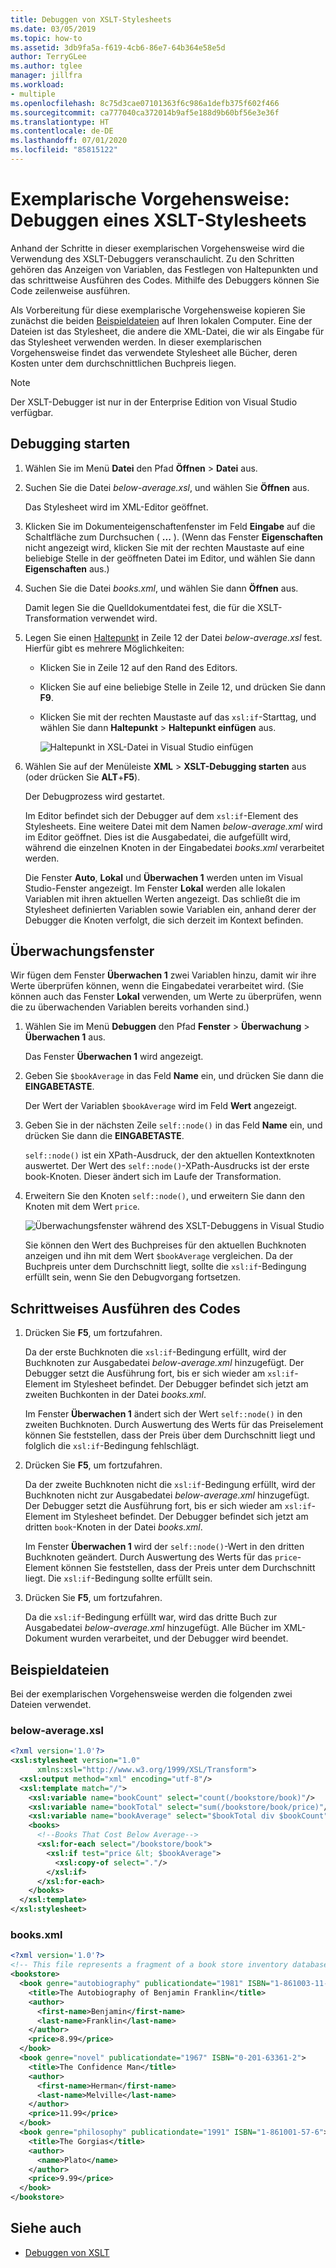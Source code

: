 ```yaml
---
title: Debuggen von XSLT-Stylesheets
ms.date: 03/05/2019
ms.topic: how-to
ms.assetid: 3db9fa5a-f619-4cb6-86e7-64b364e58e5d
author: TerryGLee
ms.author: tglee
manager: jillfra
ms.workload:
- multiple
ms.openlocfilehash: 8c75d3cae07101363f6c986a1defb375f602f466
ms.sourcegitcommit: ca777040ca372014b9af5e188d9b60bf56e3e36f
ms.translationtype: HT
ms.contentlocale: de-DE
ms.lasthandoff: 07/01/2020
ms.locfileid: "85815122"
---
```

# <a name="walkthrough-debug-an-xslt-style-sheet"></a>Exemplarische Vorgehensweise: Debuggen eines XSLT-Stylesheets

Anhand der Schritte in dieser exemplarischen Vorgehensweise wird die Verwendung des XSLT-Debuggers veranschaulicht. Zu den Schritten gehören das Anzeigen von Variablen, das Festlegen von Haltepunkten und das schrittweise Ausführen des Codes. Mithilfe des Debuggers können Sie Code zeilenweise ausführen.

Als Vorbereitung für diese exemplarische Vorgehensweise kopieren Sie zunächst die beiden [Beispieldateien](#sample-files) auf Ihren lokalen Computer. Eine der Dateien ist das Stylesheet, die andere die XML-Datei, die wir als Eingabe für das Stylesheet verwenden werden. In dieser exemplarischen Vorgehensweise findet das verwendete Stylesheet alle Bücher, deren Kosten unter dem durchschnittlichen Buchpreis liegen.

> [!NOTE]
> Der XSLT-Debugger ist nur in der Enterprise Edition von Visual Studio verfügbar.

## <a name="start-debugging"></a>Debugging starten

1. Wählen Sie im Menü **Datei** den Pfad **Öffnen** > **Datei** aus.

2. Suchen Sie die Datei *below-average.xsl*, und wählen Sie **Öffnen** aus.

   Das Stylesheet wird im XML-Editor geöffnet.

3. Klicken Sie im Dokumenteigenschaftenfenster im Feld **Eingabe** auf die Schaltfläche zum Durchsuchen ( **...** ). (Wenn das Fenster **Eigenschaften** nicht angezeigt wird, klicken Sie mit der rechten Maustaste auf eine beliebige Stelle in der geöffneten Datei im Editor, und wählen Sie dann **Eigenschaften** aus.)

4. Suchen Sie die Datei *books.xml*, und wählen Sie dann **Öffnen** aus.

   Damit legen Sie die Quelldokumentdatei fest, die für die XSLT-Transformation verwendet wird.

5. Legen Sie einen [Haltepunkt](../debugger/using-breakpoints.md) in Zeile 12 der Datei *below-average.xsl* fest. Hierfür gibt es mehrere Möglichkeiten:

   - Klicken Sie in Zeile 12 auf den Rand des Editors.

   - Klicken Sie auf eine beliebige Stelle in Zeile 12, und drücken Sie dann **F9**.

   - Klicken Sie mit der rechten Maustaste auf das `xsl:if`-Starttag, und wählen Sie dann **Haltepunkt** > **Haltepunkt einfügen** aus.

      ![Haltepunkt in XSL-Datei in Visual Studio einfügen](media/insert-breakpoint.PNG)

6. Wählen Sie auf der Menüleiste **XML** > **XSLT-Debugging starten** aus (oder drücken Sie **ALT**+**F5**).

   Der Debugprozess wird gestartet.

   Im Editor befindet sich der Debugger auf dem `xsl:if`-Element des Stylesheets. Eine weitere Datei mit dem Namen *below-average.xml* wird im Editor geöffnet. Dies ist die Ausgabedatei, die aufgefüllt wird, während die einzelnen Knoten in der Eingabedatei *books.xml* verarbeitet werden.

   Die Fenster **Auto**, **Lokal** und **Überwachen 1** werden unten im Visual Studio-Fenster angezeigt. Im Fenster **Lokal** werden alle lokalen Variablen mit ihren aktuellen Werten angezeigt. Das schließt die im Stylesheet definierten Variablen sowie Variablen ein, anhand derer der Debugger die Knoten verfolgt, die sich derzeit im Kontext befinden.

## <a name="watch-window"></a>Überwachungsfenster

Wir fügen dem Fenster **Überwachen 1** zwei Variablen hinzu, damit wir ihre Werte überprüfen können, wenn die Eingabedatei verarbeitet wird. (Sie können auch das Fenster **Lokal** verwenden, um Werte zu überprüfen, wenn die zu überwachenden Variablen bereits vorhanden sind.)

1. Wählen Sie im Menü **Debuggen** den Pfad **Fenster** > **Überwachung** > **Überwachen 1** aus.

   Das Fenster **Überwachen 1** wird angezeigt.

2. Geben Sie `$bookAverage` in das Feld **Name** ein, und drücken Sie dann die **EINGABETASTE**.

   Der Wert der Variablen `$bookAverage` wird im Feld **Wert** angezeigt.

3. Geben Sie in der nächsten Zeile `self::node()` in das Feld **Name** ein, und drücken Sie dann die **EINGABETASTE**.

   `self::node()` ist ein XPath-Ausdruck, der den aktuellen Kontextknoten auswertet. Der Wert des `self::node()`-XPath-Ausdrucks ist der erste book-Knoten. Dieser ändert sich im Laufe der Transformation.

4. Erweitern Sie den Knoten `self::node()`, und erweitern Sie dann den Knoten mit dem Wert `price`.

   ![Überwachungsfenster während des XSLT-Debuggens in Visual Studio](media/xslt-debugging-watch-window.png)

   Sie können den Wert des Buchpreises für den aktuellen Buchknoten anzeigen und ihn mit dem Wert `$bookAverage` vergleichen. Da der Buchpreis unter dem Durchschnitt liegt, sollte die `xsl:if`-Bedingung erfüllt sein, wenn Sie den Debugvorgang fortsetzen.

## <a name="step-through-the-code"></a>Schrittweises Ausführen des Codes

1. Drücken Sie **F5**, um fortzufahren.

   Da der erste Buchknoten die `xsl:if`-Bedingung erfüllt, wird der Buchknoten zur Ausgabedatei *below-average.xml* hinzugefügt. Der Debugger setzt die Ausführung fort, bis er sich wieder am `xsl:if`-Element im Stylesheet befindet. Der Debugger befindet sich jetzt am zweiten Buchkonten in der Datei *books.xml*.

   Im Fenster **Überwachen 1** ändert sich der Wert `self::node()` in den zweiten Buchknoten. Durch Auswertung des Werts für das Preiselement können Sie feststellen, dass der Preis über dem Durchschnitt liegt und folglich die `xsl:if`-Bedingung fehlschlägt.

2. Drücken Sie **F5**, um fortzufahren.

   Da der zweite Buchknoten nicht die `xsl:if`-Bedingung erfüllt, wird der Buchknoten nicht zur Ausgabedatei *below-average.xml* hinzugefügt. Der Debugger setzt die Ausführung fort, bis er sich wieder am `xsl:if`-Element im Stylesheet befindet. Der Debugger befindet sich jetzt am dritten `book`-Knoten in der Datei *books.xml*.

   Im Fenster **Überwachen 1** wird der `self::node()`-Wert in den dritten Buchknoten geändert. Durch Auswertung des Werts für das `price`-Element können Sie feststellen, dass der Preis unter dem Durchschnitt liegt. Die `xsl:if`-Bedingung sollte erfüllt sein.

3. Drücken Sie **F5**, um fortzufahren.

   Da die `xsl:if`-Bedingung erfüllt war, wird das dritte Buch zur Ausgabedatei *below-average.xml* hinzugefügt. Alle Bücher im XML-Dokument wurden verarbeitet, und der Debugger wird beendet.

## <a name="sample-files"></a>Beispieldateien

Bei der exemplarischen Vorgehensweise werden die folgenden zwei Dateien verwendet.

### <a name="below-averagexsl"></a>below-average.xsl

```xml
<?xml version='1.0'?>
<xsl:stylesheet version="1.0"
      xmlns:xsl="http://www.w3.org/1999/XSL/Transform">
  <xsl:output method="xml" encoding="utf-8"/>
  <xsl:template match="/">
    <xsl:variable name="bookCount" select="count(/bookstore/book)"/>
    <xsl:variable name="bookTotal" select="sum(/bookstore/book/price)"/>
    <xsl:variable name="bookAverage" select="$bookTotal div $bookCount"/>
    <books>
      <!--Books That Cost Below Average-->
      <xsl:for-each select="/bookstore/book">
        <xsl:if test="price &lt; $bookAverage">
          <xsl:copy-of select="."/>
        </xsl:if>
      </xsl:for-each>
    </books>
  </xsl:template>
</xsl:stylesheet>
```

### <a name="booksxml"></a>books.xml

```xml
<?xml version='1.0'?>
<!-- This file represents a fragment of a book store inventory database -->
<bookstore>
  <book genre="autobiography" publicationdate="1981" ISBN="1-861003-11-0">
    <title>The Autobiography of Benjamin Franklin</title>
    <author>
      <first-name>Benjamin</first-name>
      <last-name>Franklin</last-name>
    </author>
    <price>8.99</price>
  </book>
  <book genre="novel" publicationdate="1967" ISBN="0-201-63361-2">
    <title>The Confidence Man</title>
    <author>
      <first-name>Herman</first-name>
      <last-name>Melville</last-name>
    </author>
    <price>11.99</price>
  </book>
  <book genre="philosophy" publicationdate="1991" ISBN="1-861001-57-6">
    <title>The Gorgias</title>
    <author>
      <name>Plato</name>
    </author>
    <price>9.99</price>
  </book>
</bookstore>
```

## <a name="see-also"></a>Siehe auch

- [Debuggen von XSLT](../xml-tools/debugging-xslt.md)
